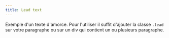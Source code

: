 ```yaml
---
title: Lead text
---
```


Exemple d'un texte d'amorce. Pour l'utiliser il suffit d'ajouter la classe <code>.lead</code> sur votre paragraphe ou sur un div qui contient un ou plusieurs paragraphe.